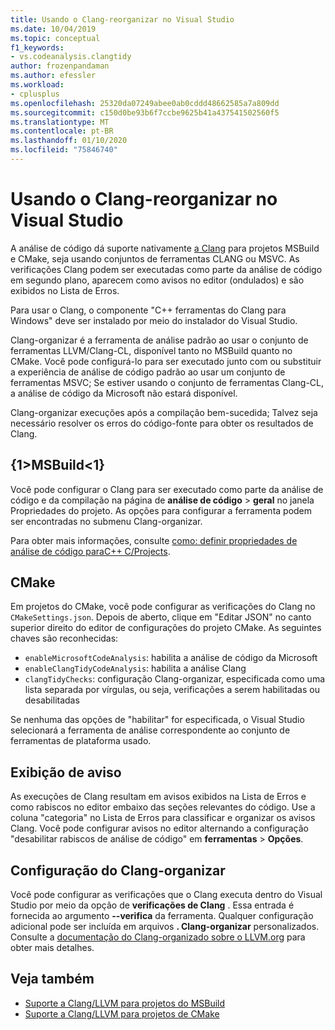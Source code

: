 ```yaml
---
title: Usando o Clang-reorganizar no Visual Studio
ms.date: 10/04/2019
ms.topic: conceptual
f1_keywords:
- vs.codeanalysis.clangtidy
author: frozenpandaman
ms.author: efessler
ms.workload:
- cplusplus
ms.openlocfilehash: 25320da07249abee0ab0cddd48662585a7a809dd
ms.sourcegitcommit: c150d0be93b6f7ccbe9625b41a437541502560f5
ms.translationtype: MT
ms.contentlocale: pt-BR
ms.lasthandoff: 01/10/2020
ms.locfileid: "75846740"
---
```

# <a name="using-clang-tidy-in-visual-studio"></a>Usando o Clang-reorganizar no Visual Studio

A análise de código dá suporte nativamente [a Clang](https://clang.llvm.org/extra/clang-tidy/) para projetos MSBuild e CMake, seja usando conjuntos de ferramentas CLANG ou MSVC. As verificações Clang podem ser executadas como parte da análise de código em segundo plano, aparecem como avisos no editor (ondulados) e são exibidos no Lista de Erros.

Para usar o Clang, o componente "C++ ferramentas do Clang para Windows" deve ser instalado por meio do instalador do Visual Studio.

Clang-organizar é a ferramenta de análise padrão ao usar o conjunto de ferramentas LLVM/Clang-CL, disponível tanto no MSBuild quanto no CMake. Você pode configurá-lo para ser executado junto com ou substituir a experiência de análise de código padrão ao usar um conjunto de ferramentas MSVC; Se estiver usando o conjunto de ferramentas Clang-CL, a análise de código da Microsoft não estará disponível.

Clang-organizar execuções após a compilação bem-sucedida; Talvez seja necessário resolver os erros do código-fonte para obter os resultados de Clang.


## <a name="msbuild"></a>{1&gt;MSBuild&lt;1}

Você pode configurar o Clang para ser executado como parte da análise de código e da compilação na página de **análise de código** > **geral** no janela Propriedades do projeto. As opções para configurar a ferramenta podem ser encontradas no submenu Clang-organizar.

Para obter mais informações, consulte [como: definir propriedades de análise de código paraC++ C/Projects](../code-quality/how-to-set-code-analysis-properties-for-c-cpp-projects.md).

## <a name="cmake"></a>CMake

Em projetos do CMake, você pode configurar as verificações do Clang no `CMakeSettings.json`. Depois de aberto, clique em "Editar JSON" no canto superior direito do editor de configurações do projeto CMake. As seguintes chaves são reconhecidas:

- `enableMicrosoftCodeAnalysis`: habilita a análise de código da Microsoft
- `enableClangTidyCodeAnalysis`: habilita a análise Clang
- `clangTidyChecks`: configuração Clang-organizar, especificada como uma lista separada por vírgulas, ou seja, verificações a serem habilitadas ou desabilitadas

Se nenhuma das opções de "habilitar" for especificada, o Visual Studio selecionará a ferramenta de análise correspondente ao conjunto de ferramentas de plataforma usado.

## <a name="warning-display"></a>Exibição de aviso

As execuções de Clang resultam em avisos exibidos na Lista de Erros e como rabiscos no editor embaixo das seções relevantes do código. Use a coluna "categoria" no Lista de Erros para classificar e organizar os avisos Clang. Você pode configurar avisos no editor alternando a configuração "desabilitar rabiscos de análise de código" em **ferramentas** > **Opções**.

## <a name="clang-tidy-configuration"></a>Configuração do Clang-organizar

Você pode configurar as verificações que o Clang executa dentro do Visual Studio por meio da opção de **verificações de Clang** . Essa entrada é fornecida ao argumento **--verifica** da ferramenta. Qualquer configuração adicional pode ser incluída em arquivos **. Clang-organizar** personalizados. Consulte a [documentação do Clang-organizado sobre o LLVM.org](https://clang.llvm.org/extra/clang-tidy/) para obter mais detalhes.

## <a name="see-also"></a>Veja também

- [Suporte a Clang/LLVM para projetos do MSBuild](https://devblogs.microsoft.com/cppblog/clang-llvm-support-for-msbuild-projects/)
- [Suporte a Clang/LLVM para projetos de CMake](https://devblogs.microsoft.com/cppblog/visual-studio-cmake-support-clang-llvm-cmake-3-14-vcpkg-and-performance-improvements/)
